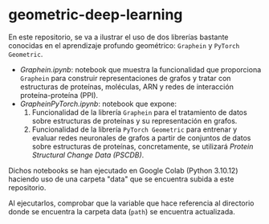 # geometric-deep-learning
En este repositorio, se va a ilustrar el uso de dos librerías bastante conocidas en el aprendizaje profundo geométrico: `Graphein` y `PyTorch Geometric`.

- *Graphein.ipynb*: notebook que muestra la funcionalidad que proporciona `Graphein` para construir representaciones de grafos y tratar con estructuras de proteínas, moléculas, ARN y redes de interacción proteína-proteína (PPI).
- *GrapheinPyTorch.ipynb*: notebook que expone:
   1. Funcionalidad de la librería `Graphein` para el tratamiento de datos sobre estructuras de proteínas y su representación en grafos.
   2. Funcionalidad de la librería `PyTorch Geometric` para entrenar y evaluar redes neuronales de grafos a partir de conjuntos de datos sobre estructuras de proteínas, concretamente, se utilizará *Protein Structural Change Data (PSCDB)*.

 Dichos notebooks se han ejecutado en Google Colab (Python 3.10.12) haciendo uso de una carpeta "data" que se encuentra subida a este repositorio.
 
 Al ejecutarlos, comprobar que la variable que hace referencia al directorio donde se encuentra la carpeta data (`path`) se encuentra actualizada.
